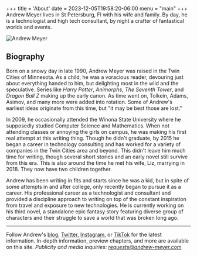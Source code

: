 +++
title = 'About'
date = 2023-12-05T19:58:20-06:00
menu = "main"
+++
Andrew Meyer lives in St Petersburg, Fl with his wife and family. By day, he is a technologist and high tech consultant, by night a crafter of fantastical worlds and events.

![Andrew Meyer](/images/andrew-meyer.jpg)

## Biography

Born on a snowy day in late 1990, Andrew Meyer was raised in the Twin Cities of Minnesota. As a child, he was a voracious reader, devouring just about everything handed to him, but delighting most in the wild and the speculative. Series like *Harry Potter*, *Animorphs*, *The Seventh Tower*, and *Dragon Ball Z* making up the early canon. As time went on, Tolkein, Adams, Asimov, and many more were added into rotation. Some of Andrew's earliest ideas originate from this time, but "it may be best those are lost."

In 2009, he occasionally attended the Winona State University where he supposedly studied Computer Science and Mathematics. When not attending classes or annoying the girls on campus, he was making his first real attempt at this writing thing. Though he didn't graduate, by 2015 he began a career in technology consulting and has worked for a variety of companies in the Twin Cities area and beyond. This didn't leave him much time for writing, though several short stories and an early novel still survive from this era. This is also around the time he met his wife, Liz, marrying in 2018. They now have two children together.

Andrew has been writing in fits and starts since he was a kid, but in spite of some attempts in and after college, only recently began to pursue it as a career. His professional career as a technologist and consultant and provided a discipline approach to writing on top of the constant inspiration from travel and exposure to new technologies. He is currently working on his third novel, a standalone epic fantasy story featuring diverse group of characters and their struggle to save a world that was broken long ago. 

---

Follow Andrew's [blog](https://andrew-meyer.com/blog), [Twitter](https://twitter.com/andrewmeyer), [Instagram](), or [TikTok]() for the latest information. In-depth information, preview chapters, and more are available on this site.
*Publicity and media inquiries: requests@andrew-meyer.com*